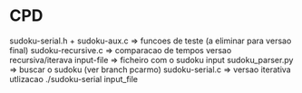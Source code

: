 # CPD

sudoku-serial.h + sudoku-aux.c => funcoes de teste (a eliminar para versao final)
sudoku-recursive.c             => comparacao de tempos versao recursiva/iterava
input-file                     => ficheiro com o sudoku input
sudoku_parser.py               => buscar o sudoku (ver branch pcarmo)
sudoku-serial.c                => versao iterativa utlizacao ./sudoku-serial input_file
